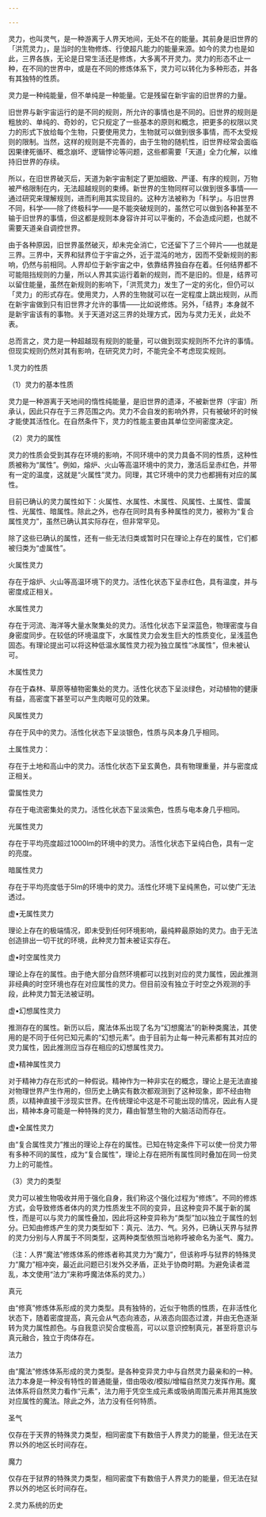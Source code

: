 ```yaml
---

---
```

灵力，也叫灵气，是一种游离于人界天地间，无处不在的能量。其前身是旧世界的「洪荒灵力」，是当时的生物修炼、行使超凡能力的能量来源。如今的灵力也是如此，三界各族，无论是日常生活还是修炼，大多离不开灵力。灵力的形态不止一种，在不同的世界中，或是在不同的修炼体系下，灵力可以转化为多种形态，并各有其独特的性质。

灵力是一种纯能量，但不单纯是一种能量。它是残留在新宇宙的旧世界的力量。

旧世界与新宇宙运行的是不同的规则，所允许的事情也是不同的。旧世界的规则是粗放的、单纯的、奇妙的，它只规定了一些基本的原则和概念，把更多的权限以灵力的形式下放给每个生物，只要使用灵力，生物就可以做到很多事情，而不太受规则的限制。当然，这样的规则是不完善的，由于生物的随机性，旧世界经常会面临因果律死循环、概念崩坏、逻辑悖论等问题，这些都需要「天道」全力化解，以维持旧世界的存续。

所以，在旧世界破灭后，天道为新宇宙制定了更加细致、严谨、有序的规则，万物被严格限制在内，无法超越规则的束缚。新世界的生物同样可以做到很多事情——通过研究来理解规则，进而利用其实现目的。这种方法被称为「科学」。与旧世界不同，科学——除了终极科学——是不能突破规则的，虽然它可以做到各种甚至不输于旧世界的事情，但这都是规则本身容许并可以平衡的，不会造成问题，也就不需要天道亲自调控世界。

由于各种原因，旧世界虽然破灭，却未完全消亡，它还留下了三个碎片——也就是三界。三界中，天界和狱界位于宇宙之外，近于混沌的地方，因而不受新规则的影响，仍然与前相同。人界却位于新宇宙之中，依靠结界独自存在着。任何结界都不可能阻挡规则的力量，所以人界其实运行着新的规则，而不是旧的。但是，结界可以留住能量，虽然在新规则的影响下，「洪荒灵力」发生了一定的劣化，但仍可以「灵力」的形式存在。使用灵力，人界的生物就可以在一定程度上跳出规则，从而在新宇宙做到只有旧世界才允许的事情——比如说修炼。另外，「结界」本身就不是新宇宙该有的事物。关于天道对这三界的处理方式，因为与灵力无关，此处不表。

总而言之，灵力是一种超越现有规则的能量，可以做到现实规则所不允许的事情。但现实规则仍然对其有影响，在研究灵力时，不能完全不考虑现实规则。

1.灵力的性质

（1）灵力的基本性质

 灵力是一种游离于天地间的惰性纯能量，是旧世界的遗泽，不被新世界（宇宙）所承认，因此只存在于三界范围之内。灵力不会自发的影响外界，只有被破坏的时候才能使其活性化。在自然条件下，灵力的性能主要由其单位空间密度决定。

（2）灵力的属性

 灵力的性质会受到其存在环境的影响，不同环境中的灵力具备不同的性质，这种性质被称为“属性”。例如，熔炉、火山等高温环境中的灵力，激活后呈赤红色，并带有一定的温度，这就是“火属性”灵力。同理，其它环境中的灵力也都拥有对应的属性。

 目前已确认的灵力属性如下：火属性、水属性、木属性、风属性、土属性、雷属性、光属性、暗属性。除此之外，也存在同时具有多种属性的灵力，被称为“复合属性灵力”，虽然已确认其实际存在，但非常罕见。

 除了这些已确认的属性，还有一些无法归类或暂时只在理论上存在的属性，它们都被归类为“虚属性”。

火属性灵力

 存在于熔炉、火山等高温环境下的灵力。活性化状态下呈赤红色，具有温度，并与密度成正相关。

水属性灵力

 存在于河流、海洋等大量水聚集处的灵力。活性化状态下呈深蓝色，物理密度与自身密度同步。在较低的环境温度下，水属性灵力会发生巨大的性质变化，呈浅蓝色固态。有理论提出可以将这种低温水属性灵力视为独立属性“冰属性”，但未被认可。

木属性灵力

 存在于森林、草原等植物密集处的灵力。活性化状态下呈淡绿色，对动植物的健康有益，高密度下甚至可以产生肉眼可见的效果。

风属性灵力

 存在于风中的灵力。活性化状态下呈淡银色，性质与风本身几乎相同。

土属性灵力：

 存在于土地和高山中的灵力。活性化状态下呈玄黄色，具有物理重量，并与密度成正相关。

雷属性灵力

 存在于电流密集处的灵力。活性化状态下呈淡紫色，性质与电本身几乎相同。

光属性灵力

 存在于平均亮度超过1000lm的环境中的灵力。活性化状态下呈纯白色，具有一定的亮度。

暗属性灵力

 存在于平均亮度低于5lm的环境中的灵力。活性化环境下呈纯黑色，可以使广无法透过。

虚•无属性灵力

 理论上存在的极端情况，即未受到任何环境影响，最纯粹最原始的灵力。由于无法创造排出一切干扰的环境，此种灵力暂未被证实存在。

虚•时空属性灵力

 理论上存在的属性。由于绝大部分自然环境都可以找到对应的灵力属性，因此推测非经典的时空环境也存在对应属性的灵力。但目前没有独立于时空之外观测的手段，此种灵力暂无法被证明。

虚•幻想属性灵力

 推测存在的属性。新历以后，魔法体系出现了名为“幻想魔法”的新种类魔法，其使用的是不同于任何已知元素的“幻想元素”。由于目前为止每一种元素都有其对应的灵力属性，因此推测应当存在相应的幻想属性灵力。

虚•精神属性灵力

 对于精神力存在形式的一种假说。精神作为一种非实在的概念，理论上是无法直接对物理世界产生作用的，但历史上确实有数次都观测到了这种现象，即不经由物质，以精神直接干涉现实世界。在传统理论中这是不可能出现的情况，因此有人提出，精神本身可能是一种特殊的灵力，藉由智慧生物的大脑活动而存在。

虚•全属性灵力

 由“复合属性灵力”推出的理论上存在的属性。已知在特定条件下可以使一份灵力带有多种不同的属性，成为“复合属性”，理论上存在把所有属性同时叠加在同一份灵力上的可能性。

（3）灵力的类型

 灵力可以被生物吸收并用于强化自身，我们称这个强化过程为“修炼”。不同的修炼方式，会导致修炼者体内的灵力性质发生不同的变异，且这种变异不属于新的属性，而是可以与灵力的属性叠加，因此将这种变异称为“类型”加以独立于属性的划分。已知由修炼产生的灵力类型如下：真元、法力、气。另外，已确认天界与狱界的灵力分别与人界属于不同类型，这两种类型依照当地称呼被命名为圣气、魔力。

 （注：人界“魔法”修炼体系的修炼者称其灵力为“魔力”，但该称呼与狱界的特殊灵力“魔力”相冲突，最近此问题已引发外交矛盾，正处于协商时期。为避免读者混乱，本文使用“法力”来称呼魔法体系的灵力。）

真元

 由“修真”修炼体系形成的灵力类型。具有独特的，近似于物质的性质，在非活性化状态下，随着密度提高，真元会从气态向液态，从液态向固态过渡，并由无色逐渐转为灵力属性颜色。与自我意识契合度极高，可以以意识控制真元，甚至将意识与真元融合，独立于肉体存在。

法力

 由“魔法”修炼体系形成的灵力类型。是各种变异灵力中与自然灵力最亲和的一种。法力本身是一种没有特性的普通能量，借由吸收/模拟/增幅自然灵力发挥作用。魔法体系将自然灵力看作“元素”，法力用于凭空生成元素或吸纳周围元素并用其施放对应属性的魔法。除此之外，法力没有任何特质。

圣气

 仅存在于天界的特殊灵力类型，相同密度下有数倍于人界灵力的能量，但无法在天界以外的地区长时间存在。

魔力

 仅存在于狱界的特殊灵力类型，相同密度下有数倍于人界灵力的能量，但无法在狱界以外的地区长时间存在。

2.灵力系统的历史